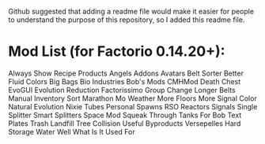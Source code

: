 Github suggested that adding a readme file would make it easier for people to understand the purpose of this repository, so I added this readme file.

Mod List (for Factorio 0.14.20+):
=================================
Always Show Recipe Products
Angels Addons
Avatars
Belt Sorter
Better Fluid Colors
Big Bags
Bio Industries
Bob's Mods
CMHMod
Death Chest
EvoGUI
Evolution Reduction
Factorissimo
Group Change
Longer Belts
Manual Inventory Sort
Marathon
Mo Weather
More Floors
More Signal Color
Natural Evolution
Nixie Tubes
Personal Spawns
RSO
Reactors
Signals
Single Splitter
Smart Splitters
Space Mod
Squeak Through
Tanks For Bob
Text Plates
Trash Landfill
Tree Collision
Useful Byproducts
Versepelles Hard Storage
Water Well
What Is It Used For
